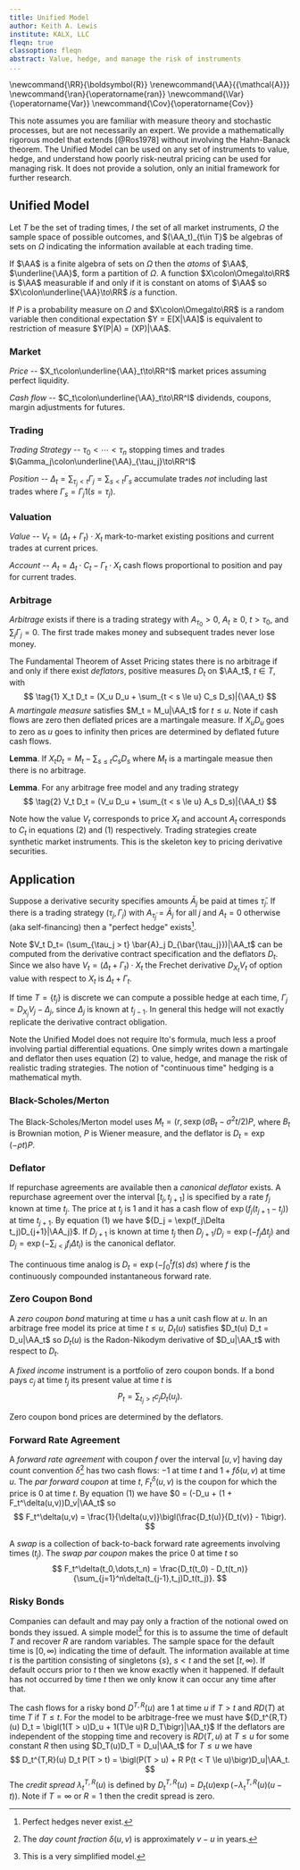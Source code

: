 ```yaml
---
title: Unified Model
author: Keith A. Lewis
institute: KALX, LLC
fleqn: true
classoption: fleqn
abstract: Value, hedge, and manage the risk of instruments
...
```


\newcommand{\RR}{\boldsymbol{R}}
\renewcommand{\AA}{{\mathcal{A}}}
\newcommand{\ran}{\operatorname{ran}}
\newcommand{\Var}{\operatorname{Var}}
\newcommand{\Cov}{\operatorname{Cov}}

This note assumes you are familiar with measure theory and stochastic
processes, but are not necessarily an expert.  We provide a mathematically
rigorous model that extends [@Ros1978] without involving the Hahn-Banack theorem.
The Unified Model can be used on any set of instruments to value,
hedge, and understand how poorly risk-neutral pricing can be used for
managing risk. It does not provide a solution, only an initial
framework for further research. 

## Unified Model

Let $T$ be the set of trading times, $I$ the set of all market
instruments, $\Omega$ the sample space of possible outcomes, and
$(\AA_t)_{t\in T}$ be algebras of sets on $\Omega$ indicating the
information available at each trading time.

If $\AA$ is a finite algebra of sets on $\Omega$ then
the _atoms_ of $\AA$, $\underline{\AA}$, form a partition of $\Omega$.
A function $X\colon\Omega\to\RR$ is $\AA$ measurable if and
only if it is constant on atoms of $\AA$
so $X\colon\underline{\AA}\to\RR$ _is_ a function.

If $P$ is a probability measure on $\Omega$ and
$X\colon\Omega\to\RR$ is a random variable then
conditional expectation $Y = E[X|\AA]$ is equivalent
to restriction of measure $Y(P|A) = (XP)|\AA$.

### Market

_Price_ -- $X_t\colon\underline{\AA}_t\to\RR^I$
market prices assuming perfect liquidity.

_Cash flow_ -- $C_t\colon\underline{\AA}_t\to\RR^I$
dividends, coupons, margin adjustments for futures.

### Trading

_Trading Strategy_ -- $\tau_0 < \cdots < \tau_n$ stopping times
and trades $\Gamma_j\colon\underline{\AA}_{\tau_j}\to\RR^I$

_Position_ -- $\Delta_t = \sum_{\tau_j < t}\Gamma_j = \sum_{s < t} \Gamma_s$
accumulate trades _not_ including last trades
where $\Gamma_s = \Gamma_j 1(s = \tau_j)$.

### Valuation

_Value_ -- $V_t = (\Delta_t + \Gamma_t)\cdot X_t$
mark-to-market existing positions and current trades at current prices.

_Account_ -- $A_t = \Delta_t\cdot C_t - \Gamma_t\cdot X_t$
cash flows proportional to position and pay for current trades.

### Arbitrage

_Arbitrage_ exists if there is a trading strategy
with $A_{\tau_0} > 0$, $A_t \ge 0$, $t > \tau_0$, and $\sum_{j} \Gamma_j = 0$.
The first trade makes money and subsequent trades never lose money.

The Fundamental Theorem of Asset Pricing states there is no arbitrage if and only
if there exist _deflators_, positive measures $D_t$ on $\AA_t$, ${t\in T}$, with
$$
\tag{1} X_t D_t = (X_u D_u + \sum_{t < s \le u} C_s D_s)|{\AA_t}
$$
A _martingale measure_ satisfies $M_t = M_u|\AA_t$ for $t \le u$.
Note if cash flows are zero then deflated prices are a martingale measure.
If $X_u D_u$ goes to zero as $u$ goes to infinity then prices are
determined by deflated future cash flows.

__Lemma__. If $X_t D_t = M_t - \sum_{s\le t} C_s D_s$ where $M_t$ is a martingale measue
then there is no arbitrage.

__Lemma__. For any arbitrage free model and any trading strategy
$$
\tag{2}	V_t D_t = (V_u D_u + \sum_{t < s \le u} A_s D_s)|{\AA_t}
$$

Note how the value $V_t$ corresponds to price $X_t$ and account $A_t$
corresponds to $C_t$ in equations (2) and (1) respectively.
Trading strategies create synthetic market instruments.
This is the skeleton key to pricing derivative securities.

## Application

Suppose a derivative security specifies amounts $\bar{A}_j$ be paid at times $\bar{\tau}_j$.
If there is a trading strategy $(\tau_j, \Gamma_j)$
with $A_{\bar{\tau}_j} = \bar{A}_j$ for all $j$ and $A_t = 0$ otherwise (aka self-financing) then
a "perfect hedge" exists[^1].

[^1]: Perfect hedges never exist.

Note $V_t D_t= (\sum_{\tau_j > t} \bar{A}_j D_{\bar{\tau_j}})|\AA_t$
can be computed from the derivative contract specification and the deflators $D_t$.
Since we also have $V_t = (\Delta_t + \Gamma_t)\cdot X_t$
the Frechet derivative $D_{X_t}V_t$
of option value with respect to $X_t$
is $\Delta_t + \Gamma_t$.

If time $T = \{t_j\}$ is discrete we can compute a possible hedge at each time,
$\Gamma_j = D_{X_j}V_j - \Delta_j$, since $\Delta_j$ is known at $t_{j-1}$.
In general this hedge will not exactly replicate the derivative contract obligation.

Note the Unified Model does not require Ito's formula, much less a proof involving
partial differential equations. One simply writes down a martingale and
deflator then uses equation (2) to value, hedge, and manage
the risk of realistic trading strategies.
The notion of "continuous time" hedging is a mathematical myth.

### Black-Scholes/Merton

The Black-Scholes/Merton model uses $M_t = (r, s\exp(\sigma B_t - \sigma^2t/2)P$,
where $B_t$ is Brownian motion, $P$ is Wiener measure, and the deflator
is $D_t = \exp(-\rho t)P$.

### Deflator

If repurchase agreements are available then a _canonical deflator_ exists.
A repurchase agreement over the interval $[t_j, t_{j+1}]$ is specified
by a rate $f_j$ known at time $t_j$. The price at $t_j$ is $1$ and it
has a cash flow of ${\exp(f_j(t_{j+1} - t_j))}$ at time $t_{j+1}$.
By equation (1) we have ${D_j = \exp(f_j\Delta t_j)D_{j+1}|\AA_j}$.
If $D_{j+1}$ is known at time $t_j$ then ${D_{j+1}/D_j = \exp(-f_j\Delta t_j)}$ and
${D_j = \exp(-\sum_{i < j}f_i\Delta t_i)}$ is the canonical deflator.

The continuous time analog is $D_t = \exp(-\int_0^t f(s)\,ds)$ where
$f$ is the continuously compounded instantaneous forward rate.

### Zero Coupon Bond

A _zero coupon bond_ maturing at time $u$ has a unit cash flow at $u$.
In an arbitrage free model its price at time $t\le u$, $D_t(u)$
satisfies $D_t(u) D_t = D_u|\AA_t$ so
$D_t(u)$ is the Radon-Nikodym derivative of $D_u|\AA_t$ with respect to $D_t$.

A _fixed income_ instrument is a portfolio of zero coupon bonds.
If a bond pays $c_j$ at time $t_j$ its present value at time $t$ is
$$
	P_t = \sum_{t_j > t} c_j D_t(u_j).
$$

Zero coupon bond prices are determined by the deflators.

### Forward Rate Agreement

A _forward rate agreement_ with coupon $f$ over the interval $[u,v]$
having day count convention $\delta$[^3] has two cash flows: $-1$ at time $t$
and $1 + f\delta(u,v)$ at time $u$. The _par forward coupon_ at time
$t$, $F_t^\delta(u,v)$ is the coupon for which the price is 0 at time $t$.
By equation (1) we have
$0 = (-D_u + (1 + F_t^\delta(u,v))D_v|\AA_t$ so
$$
	F_t^\delta(u,v) = \frac{1}{\delta(u,v)}\bigl(\frac{D_t(u)}{D_t(v)} - 1\bigr).
$$

A _swap_ is a collection of back-to-back forward rate agreements involving times $(t_j)$.
The _swap par coupon_ makes the price 0 at time $t$ so
$$
	F_t^\delta(t_0,\dots,t_n) = \frac{D_t(t_0) - D_t(t_n)}{\sum_{j=1}^n\delta(t_{j-1},t_j)D_t(t_j)}.
$$

[^3]: The _day count fraction_ $\delta(u, v)$ is approximately $v - u$ in years.

### Risky Bonds

Companies can default and may pay only a fraction of the notional owed on bonds they issued.
A simple model[^2] for this is to assume the time of default $T$ and recover $R$ are random variables.
The sample space for the default time is $[0,\infty)$ indicating the time of default.
The information available at time $t$ is the partition consisting of singletons
$\{s\}$, $s < t$ and the set $[t, \infty)$. If default occurs prior to $t$ then
we know exactly when it happened. If default has not occurred by time $t$ then
we only know it can occur any time after that.

[^2]: This is a very simplified model.

The cash flows for a risky bond $D^{T,R}(u)$ are 1 at time $u$ if $T > t$
and $RD(T)$ at time $T$ if $T \le t$. For the model to be arbitrage-free we must have
${D_t^{R,T}(u) D_t = \bigl(1(T > u)D_u + 1(T\le u)R D_T\bigr)|\AA_t}$
If the deflators are independent of the stopping time and recovery is $RD(T,u)$ at $T\le u$
for some constant $R$ then
using $D_T(u)D_T = D_u|\AA_t$ for $T \le u$ we have
$$
	D_t^{T,R}(u) D_t P(T > t) = \bigl(P(T > u) + R P(t < T \le u)\bigr)D_u|\AA_t.
$$
The _credit spread_ $\lambda_t^{T,R}(u)$ is defined by
${D_t^{T,R}(u) = D_t(u)\exp(-\lambda_t^{T,R}(u) (u - t))}$.
Note if $T = \infty$ or $R = 1$ then the credit spread is zero.




<!--
### Binomial Model

Let $W_n$ be (symmetric) random walk. The model for bond and stock is
the martingale $M_n = (R_n, S_n)$ where $R_n = r$ and $S_n = s\exp(\sigma W_n)/\cosh^n(\sigma))$
and the deflator $D_n = 1$ assumes zero interest rate.

$V_0 = E[\nu(S_n)]$

$\Gamma = (M, N)$.
-->



